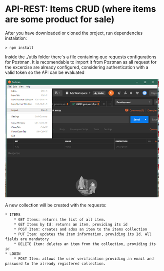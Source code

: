 # API-REST: Items CRUD (where items are some product for sale)


After you have downloaded or cloned the project, run dependencies instalation:
```
> npm install
```

Inside the ./utils folder there´s a file containing que requests configurations for Postman. It is recomendable to import it from Postman as all request for the excercise are already configured, considering authentication with a valid token so the API can be evaluated


![Postman](/images/postman.png)

A new collection will be created with the requests:

    * ITEMS
        * GET Items: returns the list of all item.
        * GET Items by Id: returns an item, providing its id
        * POST Item: creates and adss an item to the items collection
        * PUT Item: updates the item information, providing its Id. All fields are mandatory
        * DELETE Item: deletes an item from the collection, providing its id
    * LOGIN
        * POST Item: allows the user verification providing an email and password to the already registered collection.




